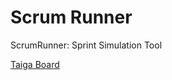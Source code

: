 # Scrum Runner
ScrumRunner: Sprint Simulation Tool

[Taiga Board](https://tree.taiga.io/project/isingh27-scrumrunner)
